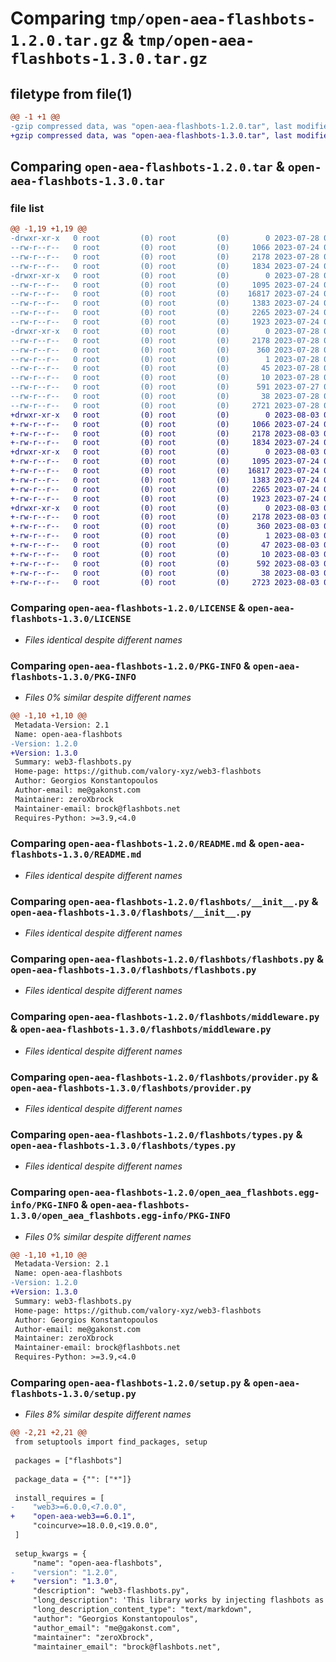 # Comparing `tmp/open-aea-flashbots-1.2.0.tar.gz` & `tmp/open-aea-flashbots-1.3.0.tar.gz`

## filetype from file(1)

```diff
@@ -1 +1 @@
-gzip compressed data, was "open-aea-flashbots-1.2.0.tar", last modified: Fri Jul 28 08:55:47 2023, max compression
+gzip compressed data, was "open-aea-flashbots-1.3.0.tar", last modified: Thu Aug  3 07:34:31 2023, max compression
```

## Comparing `open-aea-flashbots-1.2.0.tar` & `open-aea-flashbots-1.3.0.tar`

### file list

```diff
@@ -1,19 +1,19 @@
-drwxr-xr-x   0 root         (0) root         (0)        0 2023-07-28 08:55:47.369845 open-aea-flashbots-1.2.0/
--rw-r--r--   0 root         (0) root         (0)     1066 2023-07-24 08:53:20.000000 open-aea-flashbots-1.2.0/LICENSE
--rw-r--r--   0 root         (0) root         (0)     2178 2023-07-28 08:55:47.369845 open-aea-flashbots-1.2.0/PKG-INFO
--rw-r--r--   0 root         (0) root         (0)     1834 2023-07-24 08:53:20.000000 open-aea-flashbots-1.2.0/README.md
-drwxr-xr-x   0 root         (0) root         (0)        0 2023-07-28 08:55:47.365845 open-aea-flashbots-1.2.0/flashbots/
--rw-r--r--   0 root         (0) root         (0)     1095 2023-07-24 08:53:20.000000 open-aea-flashbots-1.2.0/flashbots/__init__.py
--rw-r--r--   0 root         (0) root         (0)    16817 2023-07-24 09:20:54.000000 open-aea-flashbots-1.2.0/flashbots/flashbots.py
--rw-r--r--   0 root         (0) root         (0)     1383 2023-07-24 08:53:20.000000 open-aea-flashbots-1.2.0/flashbots/middleware.py
--rw-r--r--   0 root         (0) root         (0)     2265 2023-07-24 09:12:35.000000 open-aea-flashbots-1.2.0/flashbots/provider.py
--rw-r--r--   0 root         (0) root         (0)     1923 2023-07-24 08:53:20.000000 open-aea-flashbots-1.2.0/flashbots/types.py
-drwxr-xr-x   0 root         (0) root         (0)        0 2023-07-28 08:55:47.369845 open-aea-flashbots-1.2.0/open_aea_flashbots.egg-info/
--rw-r--r--   0 root         (0) root         (0)     2178 2023-07-28 08:55:47.000000 open-aea-flashbots-1.2.0/open_aea_flashbots.egg-info/PKG-INFO
--rw-r--r--   0 root         (0) root         (0)      360 2023-07-28 08:55:47.000000 open-aea-flashbots-1.2.0/open_aea_flashbots.egg-info/SOURCES.txt
--rw-r--r--   0 root         (0) root         (0)        1 2023-07-28 08:55:47.000000 open-aea-flashbots-1.2.0/open_aea_flashbots.egg-info/dependency_links.txt
--rw-r--r--   0 root         (0) root         (0)       45 2023-07-28 08:55:47.000000 open-aea-flashbots-1.2.0/open_aea_flashbots.egg-info/requires.txt
--rw-r--r--   0 root         (0) root         (0)       10 2023-07-28 08:55:47.000000 open-aea-flashbots-1.2.0/open_aea_flashbots.egg-info/top_level.txt
--rw-r--r--   0 root         (0) root         (0)      591 2023-07-27 08:05:12.000000 open-aea-flashbots-1.2.0/pyproject.toml
--rw-r--r--   0 root         (0) root         (0)       38 2023-07-28 08:55:47.369845 open-aea-flashbots-1.2.0/setup.cfg
--rw-r--r--   0 root         (0) root         (0)     2721 2023-07-28 08:52:41.000000 open-aea-flashbots-1.2.0/setup.py
+drwxr-xr-x   0 root         (0) root         (0)        0 2023-08-03 07:34:31.185497 open-aea-flashbots-1.3.0/
+-rw-r--r--   0 root         (0) root         (0)     1066 2023-07-24 08:53:20.000000 open-aea-flashbots-1.3.0/LICENSE
+-rw-r--r--   0 root         (0) root         (0)     2178 2023-08-03 07:34:31.185497 open-aea-flashbots-1.3.0/PKG-INFO
+-rw-r--r--   0 root         (0) root         (0)     1834 2023-07-24 08:53:20.000000 open-aea-flashbots-1.3.0/README.md
+drwxr-xr-x   0 root         (0) root         (0)        0 2023-08-03 07:34:31.185497 open-aea-flashbots-1.3.0/flashbots/
+-rw-r--r--   0 root         (0) root         (0)     1095 2023-07-24 08:53:20.000000 open-aea-flashbots-1.3.0/flashbots/__init__.py
+-rw-r--r--   0 root         (0) root         (0)    16817 2023-07-24 09:20:54.000000 open-aea-flashbots-1.3.0/flashbots/flashbots.py
+-rw-r--r--   0 root         (0) root         (0)     1383 2023-07-24 08:53:20.000000 open-aea-flashbots-1.3.0/flashbots/middleware.py
+-rw-r--r--   0 root         (0) root         (0)     2265 2023-07-24 09:12:35.000000 open-aea-flashbots-1.3.0/flashbots/provider.py
+-rw-r--r--   0 root         (0) root         (0)     1923 2023-07-24 08:53:20.000000 open-aea-flashbots-1.3.0/flashbots/types.py
+drwxr-xr-x   0 root         (0) root         (0)        0 2023-08-03 07:34:31.185497 open-aea-flashbots-1.3.0/open_aea_flashbots.egg-info/
+-rw-r--r--   0 root         (0) root         (0)     2178 2023-08-03 07:34:31.000000 open-aea-flashbots-1.3.0/open_aea_flashbots.egg-info/PKG-INFO
+-rw-r--r--   0 root         (0) root         (0)      360 2023-08-03 07:34:31.000000 open-aea-flashbots-1.3.0/open_aea_flashbots.egg-info/SOURCES.txt
+-rw-r--r--   0 root         (0) root         (0)        1 2023-08-03 07:34:31.000000 open-aea-flashbots-1.3.0/open_aea_flashbots.egg-info/dependency_links.txt
+-rw-r--r--   0 root         (0) root         (0)       47 2023-08-03 07:34:31.000000 open-aea-flashbots-1.3.0/open_aea_flashbots.egg-info/requires.txt
+-rw-r--r--   0 root         (0) root         (0)       10 2023-08-03 07:34:31.000000 open-aea-flashbots-1.3.0/open_aea_flashbots.egg-info/top_level.txt
+-rw-r--r--   0 root         (0) root         (0)      592 2023-08-03 07:26:43.000000 open-aea-flashbots-1.3.0/pyproject.toml
+-rw-r--r--   0 root         (0) root         (0)       38 2023-08-03 07:34:31.185497 open-aea-flashbots-1.3.0/setup.cfg
+-rw-r--r--   0 root         (0) root         (0)     2723 2023-08-03 07:26:36.000000 open-aea-flashbots-1.3.0/setup.py
```

### Comparing `open-aea-flashbots-1.2.0/LICENSE` & `open-aea-flashbots-1.3.0/LICENSE`

 * *Files identical despite different names*

### Comparing `open-aea-flashbots-1.2.0/PKG-INFO` & `open-aea-flashbots-1.3.0/PKG-INFO`

 * *Files 0% similar despite different names*

```diff
@@ -1,10 +1,10 @@
 Metadata-Version: 2.1
 Name: open-aea-flashbots
-Version: 1.2.0
+Version: 1.3.0
 Summary: web3-flashbots.py
 Home-page: https://github.com/valory-xyz/web3-flashbots
 Author: Georgios Konstantopoulos
 Author-email: me@gakonst.com
 Maintainer: zeroXbrock
 Maintainer-email: brock@flashbots.net
 Requires-Python: >=3.9,<4.0
```

### Comparing `open-aea-flashbots-1.2.0/README.md` & `open-aea-flashbots-1.3.0/README.md`

 * *Files identical despite different names*

### Comparing `open-aea-flashbots-1.2.0/flashbots/__init__.py` & `open-aea-flashbots-1.3.0/flashbots/__init__.py`

 * *Files identical despite different names*

### Comparing `open-aea-flashbots-1.2.0/flashbots/flashbots.py` & `open-aea-flashbots-1.3.0/flashbots/flashbots.py`

 * *Files identical despite different names*

### Comparing `open-aea-flashbots-1.2.0/flashbots/middleware.py` & `open-aea-flashbots-1.3.0/flashbots/middleware.py`

 * *Files identical despite different names*

### Comparing `open-aea-flashbots-1.2.0/flashbots/provider.py` & `open-aea-flashbots-1.3.0/flashbots/provider.py`

 * *Files identical despite different names*

### Comparing `open-aea-flashbots-1.2.0/flashbots/types.py` & `open-aea-flashbots-1.3.0/flashbots/types.py`

 * *Files identical despite different names*

### Comparing `open-aea-flashbots-1.2.0/open_aea_flashbots.egg-info/PKG-INFO` & `open-aea-flashbots-1.3.0/open_aea_flashbots.egg-info/PKG-INFO`

 * *Files 0% similar despite different names*

```diff
@@ -1,10 +1,10 @@
 Metadata-Version: 2.1
 Name: open-aea-flashbots
-Version: 1.2.0
+Version: 1.3.0
 Summary: web3-flashbots.py
 Home-page: https://github.com/valory-xyz/web3-flashbots
 Author: Georgios Konstantopoulos
 Author-email: me@gakonst.com
 Maintainer: zeroXbrock
 Maintainer-email: brock@flashbots.net
 Requires-Python: >=3.9,<4.0
```

### Comparing `open-aea-flashbots-1.2.0/setup.py` & `open-aea-flashbots-1.3.0/setup.py`

 * *Files 8% similar despite different names*

```diff
@@ -2,21 +2,21 @@
 from setuptools import find_packages, setup
 
 packages = ["flashbots"]
 
 package_data = {"": ["*"]}
 
 install_requires = [
-    "web3>=6.0.0,<7.0.0",
+    "open-aea-web3==6.0.1",
     "coincurve>=18.0.0,<19.0.0",
 ]
 
 setup_kwargs = {
     "name": "open-aea-flashbots",
-    "version": "1.2.0",
+    "version": "1.3.0",
     "description": "web3-flashbots.py",
     "long_description": 'This library works by injecting flashbots as a new module in the Web3.py instance, which allows submitting "bundles" of transactions directly to miners. This is done by also creating a middleware which captures calls to `eth_sendBundle` and `eth_callBundle`, and sends them to an RPC endpoint which you have specified, which corresponds to `mev-geth`.\n\nTo apply correct headers we use the `flashbot` method which injects the correct header on POST.\n\n## Quickstart\n\n```python\nfrom eth_account.signers.local import LocalAccount\nfrom web3 import Web3, HTTPProvider\nfrom flashbots import flashbot\nfrom eth_account.account import Account\nimport os\n\nETH_ACCOUNT_SIGNATURE: LocalAccount = Account.from_key(os.environ.get("ETH_SIGNATURE_KEY"))\n\n\nw3 = Web3(HTTPProvider("http://localhost:8545"))\nflashbot(w3, ETH_ACCOUNT_SIGNATURE)\n```\n\nNow the `w3.flashbots.sendBundle` method should be available to you. Look in [examples/simple.py](./examples/simple.py) for usage examples.\n\n### Goerli\n\nTo use goerli, add the goerli relay RPC to the `flashbot` function arguments.\n\n```python\nflashbot(w3, ETH_ACCOUNT_SIGNATURE, "https://relay-goerli.flashbots.net")\n```\n\n## Development and testing\n\nInstall [poetry](https://python-poetry.org/)\n\nPoetry will automatically fix your venv and all packages needed.\n\n```sh\npoetry install\n```\n\nTips: PyCharm has a poetry plugin\n\n## Simple Goerli Example\n\nSee [examples/simple.py](./examples/simple.py) for environment variable definitions.\n\n```sh\npoetry shell\nETH_SENDER_KEY=<sender_private_key> \\nPROVIDER_URL=https://eth-goerli.alchemyapi.io/v2/<alchemy_key> \\nETH_SIGNER_KEY=<signer_private_key> \\npython examples/simple.py\n```\n\n## Linting\n\nIt\'s advisable to run black with default rules for linting\n\n```sh\nsudo pip install black # Black should be installed with a global entrypoint\nblack .\n```',
     "long_description_content_type": "text/markdown",
     "author": "Georgios Konstantopoulos",
     "author_email": "me@gakonst.com",
     "maintainer": "zeroXbrock",
     "maintainer_email": "brock@flashbots.net",
```

